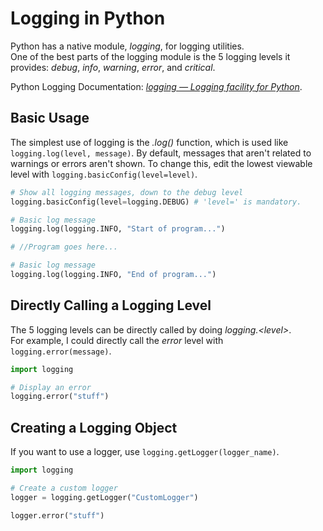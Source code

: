 # Logging in Python
Python has a native module, _logging_, for logging utilities. <br />
One of the best parts of the logging module is the 5 logging levels it provides: _debug_, _info_, _warning_, _error_, and _critical_.

Python Logging Documentation: [_logging — Logging facility for Python_](https://docs.python.org/3/library/logging.html).

## Basic Usage
The simplest use of logging is the _.log()_ function, which is used like `logging.log(level, message)`.
By default, messages that aren't related to warnings or errors aren't shown. To change this, edit the lowest viewable level with `logging.basicConfig(level=level)`.

```Python
# Show all logging messages, down to the debug level
logging.basicConfig(level=logging.DEBUG) # 'level=' is mandatory.

# Basic log message
logging.log(logging.INFO, "Start of program...")

# //Program goes here...

# Basic log message
logging.log(logging.INFO, "End of program...")
```

## Directly Calling a Logging Level
The 5 logging levels can be directly called by doing _logging.\<level\>_. <br />
For example, I could directly call the _error_ level with `logging.error(message)`.

```Python
import logging

# Display an error
logging.error("stuff")
```

## Creating a Logging Object
If you want to use a logger, use `logging.getLogger(logger_name)`.

```Python
import logging

# Create a custom logger
logger = logging.getLogger("CustomLogger")

logger.error("stuff")
```
